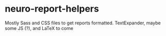 neuro-report-helpers
====================

Mostly Sass and CSS files to get reports formatted. TextExpander, maybe some JS (?), and LaTeX to come
